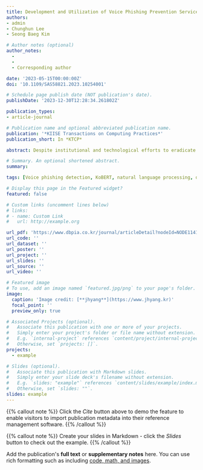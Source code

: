 ```yaml
---
title: Development and Utilization of Voice Phishing Prevention Service through KoBERT-based Voice Call Analysis
authors:
- admin
- Chunghun Lee
- Seong Baeg Kim

# Author notes (optional)
author_notes:
  -
  -
  - Corresponding author

date: '2023-05-15T00:00:00Z'
doi: '10.1109/SAS58821.2023.10254001'

# Schedule page publish date (NOT publication's date).
publishDate: '2023-12-30T12:28:34.261802Z'

publication_types:
- article-journal

# Publication name and optional abbreviated publication name.
publication: '*KIISE Transactions on Computing Practices*'
publication_short: In *KTCP*

abstract: Despite institutional and technological efforts to eradicate voice phishing, the number of cases of voice phishing has continuously increased over the past decade. This is because it has become increasingly difficult for victims to distinguish between voice phishing and normal calls due to the diversification, intelligence, and sophistication of voice phishing techniques. Although there are studies on techniques to detect voice phishing, the effectiveness of anti-voice phishing effectiveness is still inadequate. Therefore, in this study, along with a novel voice phishing prevention technique, we propose a voice phishing prevention education content that will enhance the voice phishing cognitive ability of the general public who can become potential victims. We have developed a voice phishing detection model that was trained by both the actual voice phishing call voice and the normal voice call voice, using deep learning-based KoBERT. Afterwards, we have developed a service that evaluates the voice phishing risk by analyzing the user"s call contents and provides voice phishing prevention education content and how to deal with it just in case of damage occurrence. We expect that our research development service will contribute to reducing the damage of voice phishing by enabling effective voice phishing detection and prevention education.

# Summary. An optional shortened abstract.
summary: 

tags: [Voice phishing detection, KoBERT, natural language processing, deep learning, prevention service]

# Display this page in the Featured widget?
featured: false

# Custom links (uncomment lines below)
# links:
# - name: Custom Link
#   url: http://example.org

url_pdf: 'https://www.dbpia.co.kr/journal/articleDetail?nodeId=NODE11411330&language=ko_KR&hasTopBanner=true'
url_code: ''
url_dataset: ''
url_poster: ''
url_project: ''
url_slides: ''
url_source: ''
url_video: ''

# Featured image
# To use, add an image named `featured.jpg/png` to your page's folder.
image:
  caption: 'Image credit: [**jhyang**](https://www.jhyang.kr)'
  focal_point: ''
  preview_only: true

# Associated Projects (optional).
#   Associate this publication with one or more of your projects.
#   Simply enter your project's folder or file name without extension.
#   E.g. `internal-project` references `content/project/internal-project/index.md`.
#   Otherwise, set `projects: []`.
projects:
  - example

# Slides (optional).
#   Associate this publication with Markdown slides.
#   Simply enter your slide deck's filename without extension.
#   E.g. `slides: "example"` references `content/slides/example/index.md`.
#   Otherwise, set `slides: ""`.
slides: example
---
```


{{% callout note %}}
Click the _Cite_ button above to demo the feature to enable visitors to import publication metadata into their reference management software.
{{% /callout %}}

{{% callout note %}}
Create your slides in Markdown - click the _Slides_ button to check out the example.
{{% /callout %}}

Add the publication's **full text** or **supplementary notes** here. You can use rich formatting such as including [code, math, and images](https://docs.hugoblox.com/content/writing-markdown-latex/).
